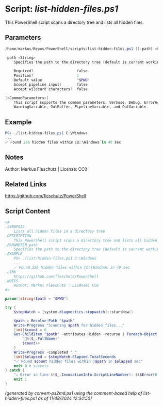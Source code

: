 Script: *list-hidden-files.ps1*
========================

This PowerShell script scans a directory tree and lists all hidden files.

Parameters
----------
```powershell
/home/markus/Repos/PowerShell/scripts/list-hidden-files.ps1 [[-path] <String>] [<CommonParameters>]

-path <String>
    Specifies the path to the directory tree (default is current working dir)
    
    Required?                    false
    Position?                    1
    Default value                "$PWD"
    Accept pipeline input?       false
    Accept wildcard characters?  false

[<CommonParameters>]
    This script supports the common parameters: Verbose, Debug, ErrorAction, ErrorVariable, WarningAction, 
    WarningVariable, OutBuffer, PipelineVariable, and OutVariable.
```

Example
-------
```powershell
PS> ./list-hidden-files.ps1 C:\Windows
...
✅ Found 256 hidden files within 📂C:\Windows in 40 sec

```

Notes
-----
Author: Markus Fleschutz | License: CC0

Related Links
-------------
https://github.com/fleschutz/PowerShell

Script Content
--------------
```powershell
<#
.SYNOPSIS
	Lists all hidden files in a directory tree
.DESCRIPTION
	This PowerShell script scans a directory tree and lists all hidden files.
.PARAMETER path
	Specifies the path to the directory tree (default is current working dir)
.EXAMPLE
	PS> ./list-hidden-files.ps1 C:\Windows
	...
	✅ Found 256 hidden files within 📂C:\Windows in 40 sec
.LINK
	https://github.com/fleschutz/PowerShell
.NOTES
	Author: Markus Fleschutz | License: CC0
#>

param([string]$path = "$PWD")

try {
	$stopWatch = [system.diagnostics.stopwatch]::startNew()

	$path = Resolve-Path "$path"
	Write-Progress "Scanning $path for hidden files..."
	[int]$count = 0
	Get-ChildItem "$path" -attributes Hidden -recurse | Foreach-Object {
		"📄$($_.FullName)"
		$count++
	}
	Write-Progress -completed " "
	[int]$elapsed = $stopWatch.Elapsed.TotalSeconds
	"✅ Found $count hidden files within 📂$path in $elapsed sec" 
	exit 0 # success
} catch {
	"⚠️ Error in line $($_.InvocationInfo.ScriptLineNumber): $($Error[0])"
	exit 1
}
```

*(generated by convert-ps2md.ps1 using the comment-based help of list-hidden-files.ps1 as of 11/08/2024 12:34:50)*
